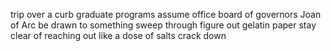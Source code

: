 trip over a curb
graduate programs
assume office
board of governors
Joan of Arc
be drawn to something
sweep through
figure out
gelatin paper
stay clear of
reaching out
like a dose of salts
crack down




